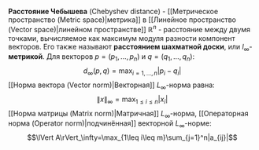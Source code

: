**Расстояние Чебышева** (Chebyshev distance) - [[Метрическое пространство (Metric space)|метрика]] в [[Линейное пространство (Vector space)|линейном пространстве]] $\mathbb{R}^n$ - расстояние между двумя точками, вычисляемое как максимум модуля разности компонент векторов. Его также называют **расстоянием шахматной доски**, или $l_\infty$-**метрикой**. Для векторов $p=(p_1,\dots,p_n)$ и $q=(q_1,\dots,q_n)$:$$d_\infty(p,q)=\max_{i=1,...,n}|p_i-q_i|$$[[Норма вектора (Vector norm)|Векторная]] $L_\infty$-норма равна:$$\lVert x\rVert_\infty=\max_{1\leq i\leq n}|x_i|$$[[Норма матрицы (Matrix norm)|Матричная]] $L_\infty$-норма, [[Операторная норма (Operator norm)|подчинённая]] векторной $L_\infty$-норме:$$\lVert A\rVert_\infty=\max_{1\leq i\leq m}\sum_{j=1}^n|a_{ij}|$$